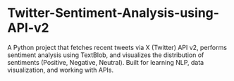 # Twitter-Sentiment-Analysis-using-API-v2
A Python project that fetches recent tweets via X (Twitter) API v2, performs sentiment analysis using TextBlob, and visualizes the distribution of sentiments (Positive, Negative, Neutral). Built for learning NLP, data visualization, and working with APIs.
